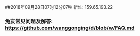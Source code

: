 ##2018年09月28日07时12分07秒 新址: 159.65.193.22
### 兔友常见问题及解答: https://github.com/wanggonging/d/blob/w/FAQ.md
